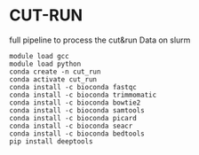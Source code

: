 # CUT-RUN
full pipeline to process the cut&amp;run Data on slurm

```
module load gcc
module load python
conda create -n cut_run
conda activate cut_run
conda install -c bioconda fastqc
conda install -c bioconda trimmomatic
conda install -c bioconda bowtie2
conda install -c bioconda samtools
conda install -c bioconda picard
conda install -c bioconda seacr
conda install -c bioconda bedtools
pip install deeptools
```
